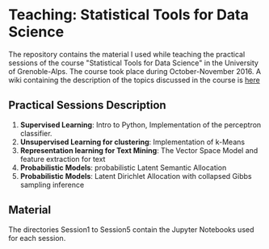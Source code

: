 # Teaching: Statistical Tools for Data Science
The repository contains the material I used while teaching the practical sessions of the course "Statistical Tools for Data Science" in the University of Grenoble-Alps.
The course took place during October-November 2016. A wiki containing the description of the topics discussed in the course is [here](http://ama.liglab.fr/OutilsStatistquesDS/index.php?title=Accueil)


## Practical Sessions Description
1. **Supervised Learning**: Intro to Python,  Implementation of the perceptron classifier.
2. **Unsupervised Learning for clustering**: Implementation of k-Means
3. **Representation learning for Text Mining**: The Vector Space Model and feature extraction for text
4. **Probabilistic Models**: probabilistic Latent Semantic Allocation 
5. **Probabilistic Models**: Latent Dirichlet Allocation with collapsed Gibbs sampling inference 

## Material
The directories Session1 to Session5 contain the Jupyter Notebooks used for each session. 
